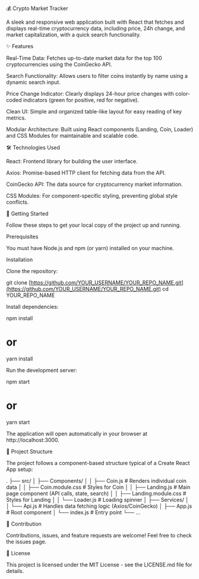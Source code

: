 💰 Crypto Market Tracker

A sleek and responsive web application built with React that fetches and displays real-time cryptocurrency data, including price, 24h change, and market capitalization, with a quick search functionality.

✨ Features

Real-Time Data: Fetches up-to-date market data for the top 100 cryptocurrencies using the CoinGecko API.

Search Functionality: Allows users to filter coins instantly by name using a dynamic search input.

Price Change Indicator: Clearly displays 24-hour price changes with color-coded indicators (green for positive, red for negative).

Clean UI: Simple and organized table-like layout for easy reading of key metrics.

Modular Architecture: Built using React components (Landing, Coin, Loader) and CSS Modules for maintainable and scalable code.

🛠️ Technologies Used

React: Frontend library for building the user interface.

Axios: Promise-based HTTP client for fetching data from the API.

CoinGecko API: The data source for cryptocurrency market information.

CSS Modules: For component-specific styling, preventing global style conflicts.

🚀 Getting Started

Follow these steps to get your local copy of the project up and running.

Prerequisites

You must have Node.js and npm (or yarn) installed on your machine.

Installation

Clone the repository:

git clone [https://github.com/YOUR_USERNAME/YOUR_REPO_NAME.git](https://github.com/YOUR_USERNAME/YOUR_REPO_NAME.git)
cd YOUR_REPO_NAME


Install dependencies:

npm install
# or
yarn install


Run the development server:

npm start
# or
yarn start


The application will open automatically in your browser at http://localhost:3000.

📂 Project Structure

The project follows a component-based structure typical of a Create React App setup:

.
├── src/
│   ├── Components/
│   │   ├── Coin.js         # Renders individual coin data
│   │   ├── Coin.module.css # Styles for Coin
│   │   ├── Landing.js      # Main page component (API calls, state, search)
│   │   ├── Landing.module.css # Styles for Landing
│   │   └── Loader.js       # Loading spinner
│   ├── Services/
│   │   └── Api.js          # Handles data fetching logic (Axios/CoinGecko)
│   ├── App.js              # Root component
│   └── index.js            # Entry point
└── ...


🤝 Contribution

Contributions, issues, and feature requests are welcome! Feel free to check the issues page.

📄 License

This project is licensed under the MIT License - see the LICENSE.md file for details.
